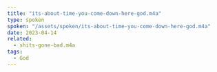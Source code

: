 ```yaml
---
title: "its-about-time-you-come-down-here-god.m4a"
type: spoken
spoken: "/assets/spoken/its-about-time-you-come-down-here-god.m4a"
date: 2023-04-14
related:
  - shits-gone-bad.m4a
tags:
  - God
---
```

